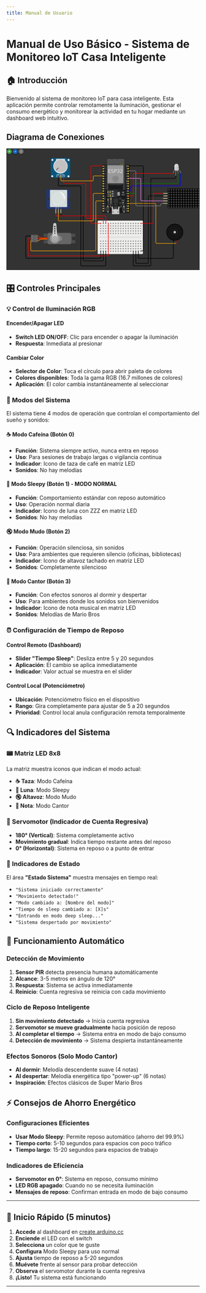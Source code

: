 ```yaml
---
title: Manual de Usuario
---
```


# Manual de Uso Básico - Sistema de Monitoreo IoT Casa Inteligente

## 🏠 Introducción

Bienvenido al sistema de monitoreo IoT para casa inteligente. Esta aplicación permite controlar remotamente la iluminación, gestionar el consumo energético y monitorear la actividad en tu hogar mediante un dashboard web intuitivo.

## Diagrama de Conexiones

![Diagrama de Conexiones](./img/diagrama.png)

## 🎛️ Controles Principales

### 💡 Control de Iluminación RGB

#### Encender/Apagar LED

- **Switch LED ON/OFF**: Clic para encender o apagar la iluminación
- **Respuesta**: Inmediata al presionar

#### Cambiar Color

- **Selector de Color**: Toca el círculo para abrir paleta de colores
- **Colores disponibles**: Toda la gama RGB (16.7 millones de colores)
- **Aplicación**: El color cambia instantáneamente al seleccionar

### 🔄 Modos del Sistema

El sistema tiene 4 modos de operación que controlan el comportamiento del sueño y sonidos:

#### ☕ Modo Cafeína (Botón 0)

- **Función**: Sistema siempre activo, nunca entra en reposo
- **Uso**: Para sesiones de trabajo largas o vigilancia continua
- **Indicador**: Icono de taza de café en matriz LED
- **Sonidos**: No hay melodías

#### 🌙 Modo Sleepy (Botón 1) - **MODO NORMAL**

- **Función**: Comportamiento estándar con reposo automático
- **Uso**: Operación normal diaria
- **Indicador**: Icono de luna con ZZZ en matriz LED
- **Sonidos**: No hay melodías

#### 🔇 Modo Mudo (Botón 2)

- **Función**: Operación silenciosa, sin sonidos
- **Uso**: Para ambientes que requieren silencio (oficinas, bibliotecas)
- **Indicador**: Icono de altavoz tachado en matriz LED
- **Sonidos**: Completamente silencioso

#### 🎵 Modo Cantor (Botón 3)

- **Función**: Con efectos sonoros al dormir y despertar
- **Uso**: Para ambientes donde los sonidos son bienvenidos
- **Indicador**: Icono de nota musical en matriz LED
- **Sonidos**: Melodías de Mario Bros

### ⏰ Configuración de Tiempo de Reposo

#### Control Remoto (Dashboard)

- **Slider "Tiempo Sleep"**: Desliza entre 5 y 20 segundos
- **Aplicación**: El cambio se aplica inmediatamente
- **Indicador**: Valor actual se muestra en el slider

#### Control Local (Potenciómetro)

- **Ubicación**: Potenciómetro físico en el dispositivo
- **Rango**: Gira completamente para ajustar de 5 a 20 segundos
- **Prioridad**: Control local anula configuración remota temporalmente

## 🔍 Indicadores del Sistema

### 📟 Matriz LED 8x8

La matriz muestra iconos que indican el modo actual:

- **☕ Taza**: Modo Cafeína
- **🌙 Luna**: Modo Sleepy
- **🔇 Altavoz**: Modo Mudo
- **🎵 Nota**: Modo Cantor

### 🔄 Servomotor (Indicador de Cuenta Regresiva)

- **180° (Vertical)**: Sistema completamente activo
- **Movimiento gradual**: Indica tiempo restante antes del reposo
- **0° (Horizontal)**: Sistema en reposo o a punto de entrar

### 📢 Indicadores de Estado

El área **"Estado Sistema"** muestra mensajes en tiempo real:

- `"Sistema iniciado correctamente"`
- `"Movimiento detectado!"`
- `"Modo cambiado a: [Nombre del modo]"`
- `"Tiempo de sleep cambiado a: [X]s"`
- `"Entrando en modo deep sleep..."`
- `"Sistema despertado por movimiento"`

## 🚶 Funcionamiento Automático

### Detección de Movimiento

1. **Sensor PIR** detecta presencia humana automáticamente
2. **Alcance**: 3-5 metros en ángulo de 120°
3. **Respuesta**: Sistema se activa inmediatamente
4. **Reinicio**: Cuenta regresiva se reinicia con cada movimiento

### Ciclo de Reposo Inteligente

1. **Sin movimiento detectado** → Inicia cuenta regresiva
2. **Servomotor se mueve gradualmente** hacia posición de reposo
3. **Al completar el tiempo** → Sistema entra en modo de bajo consumo
4. **Detección de movimiento** → Sistema despierta instantáneamente

### Efectos Sonoros (Solo Modo Cantor)

- **Al dormir**: Melodía descendente suave (4 notas)
- **Al despertar**: Melodía energética tipo "power-up" (6 notas)
- **Inspiración**: Efectos clásicos de Super Mario Bros

## ⚡ Consejos de Ahorro Energético

### Configuraciones Eficientes

- **Usar Modo Sleepy**: Permite reposo automático (ahorro del 99.9%)
- **Tiempo corto**: 5-10 segundos para espacios con poco tráfico
- **Tiempo largo**: 15-20 segundos para espacios de trabajo

### Indicadores de Eficiencia

- **Servomotor en 0°**: Sistema en reposo, consumo mínimo
- **LED RGB apagado**: Cuando no se necesita iluminación
- **Mensajes de reposo**: Confirman entrada en modo de bajo consumo

---

## 🎯 Inicio Rápido (5 minutos)

1. **Accede** al dashboard en [create.arduino.cc](https://create.arduino.cc)
2. **Enciende** el LED con el switch
3. **Selecciona** un color que te guste
4. **Configura** Modo Sleepy para uso normal
5. **Ajusta** tiempo de reposo a 5-20 segundos
6. **Muévete** frente al sensor para probar detección
7. **Observa** el servomotor durante la cuenta regresiva
8. **¡Listo!** Tu sistema está funcionando

---
